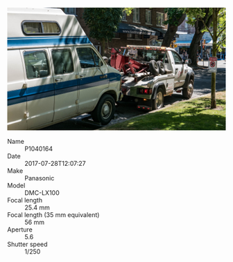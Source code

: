 [![P1040164](/photos/hd/P1040164.jpg)](/photos/full/P1040164.jpg?raw=true)

<dl>
  <dt>Name</dt>
  <dd>P1040164</dd>
  <dt>Date</dt>
  <dd>2017-07-28T12:07:27</dd>
  <dt>Make</dt>
  <dd>Panasonic</dd>
  <dt>Model</dt>
  <dd>DMC-LX100</dd>
  <dt>Focal length</dt>
  <dd>25.4 mm</dd>
  <dt>Focal length (35 mm equivalent)</dt>
  <dd>56 mm</dd>
  <dt>Aperture</dt>
  <dd>5.6</dd>
  <dt>Shutter speed</dt>
  <dd>1/250</dd>
</dl>
